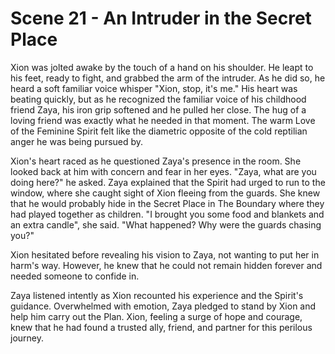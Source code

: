 # Scene 21 - An Intruder in the Secret Place

Xion was jolted awake by the touch of a hand on his shoulder. He leapt to his feet, ready to fight, and grabbed the arm of the intruder. As he did so, he heard a soft familiar voice whisper "Xion, stop, it's me." His heart was beating quickly, but as he recognized the familiar voice of his childhood friend Zaya, his iron grip softened and he pulled her close. The hug of a loving friend was exactly what he needed in that moment. The warm Love of the Feminine Spirit felt like the diametric opposite of the cold reptilian anger he was being pursued by. 

Xion's heart raced as he questioned Zaya's presence in the room. She looked back at him with concern and fear in her eyes. "Zaya, what are you doing here?" he asked. Zaya explained that the Spirit had urged to run to the window, where she caught sight of Xion fleeing from the guards. She knew that he would probably hide in the Secret Place in The Boundary where they had played together as children. "I brought you some food and blankets and an extra candle", she said. "What happened? Why were the guards chasing you?"

Xion hesitated before revealing his vision to Zaya, not wanting to put her in harm's way. However, he knew that he could not remain hidden forever and needed someone to confide in.

Zaya listened intently as Xion recounted his experience and the Spirit's guidance. Overwhelmed with emotion, Zaya pledged to stand by Xion and help him carry out the Plan. Xion, feeling a surge of hope and courage, knew that he had found a trusted ally, friend, and partner for this perilous journey.  